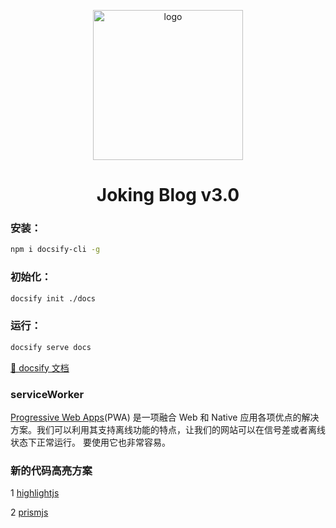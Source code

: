 <p align="center">
    <img width="240" src="https://nidhoggdjoking.gitee.io/storage/img/pikmi9.png" alt="logo"/>
</p>


<h1 align="center">Joking Blog v3.0</h1>


### 安装：

```sh
npm i docsify-cli -g
```

### 初始化：

```sh
docsify init ./docs
```


### 运行：

```sh
docsify serve docs
```


  [ 📌 docsify 文档](https://docsify.js.org/#/)



### serviceWorker

 [Progressive Web Apps](https://developers.google.com/web/progressive-web-apps/)(PWA) 是一项融合 Web 和 Native 应用各项优点的解决方案。我们可以利用其支持离线功能的特点，让我们的网站可以在信号差或者离线状态下正常运行。 要使用它也非常容易。 

 ### 新的代码高亮方案


1 [highlightjs](https://highlightjs.org/)

2 [prismjs](https://prismjs.com/)